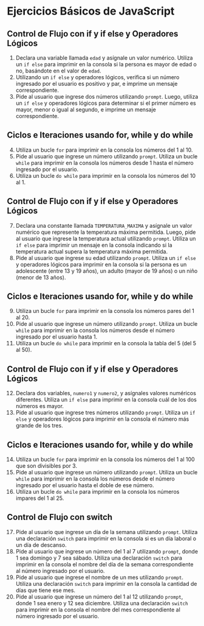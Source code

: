 # Ejercicios Básicos de JavaScript

## Control de Flujo con if y if else y Operadores Lógicos

1. Declara una variable llamada `edad` y asígnale un valor numérico. Utiliza un `if else` para imprimir en la consola si la persona es mayor de edad o no, basándote en el valor de `edad`.
2. Utilizando un `if else` y operadores lógicos, verifica si un número ingresado por el usuario es positivo y par, e imprime un mensaje correspondiente.
3. Pide al usuario que ingrese dos números utilizando `prompt`. Luego, utiliza un `if else` y operadores lógicos para determinar si el primer número es mayor, menor o igual al segundo, e imprime un mensaje correspondiente.

## Ciclos e Iteraciones usando for, while y do while

4. Utiliza un bucle `for` para imprimir en la consola los números del 1 al 10.
5. Pide al usuario que ingrese un número utilizando `prompt`. Utiliza un bucle `while` para imprimir en la consola los números desde 1 hasta el número ingresado por el usuario.
6. Utiliza un bucle `do while` para imprimir en la consola los números del 10 al 1.

## Control de Flujo con if y if else y Operadores Lógicos

7. Declara una constante llamada `TEMPERATURA_MAXIMA` y asígnale un valor numérico que represente la temperatura máxima permitida. Luego, pide al usuario que ingrese la temperatura actual utilizando `prompt`. Utiliza un `if else` para imprimir un mensaje en la consola indicando si la temperatura actual supera la temperatura máxima permitida.
8. Pide al usuario que ingrese su edad utilizando `prompt`. Utiliza un `if else` y operadores lógicos para imprimir en la consola si la persona es un adolescente (entre 13 y 19 años), un adulto (mayor de 19 años) o un niño (menor de 13 años).

## Ciclos e Iteraciones usando for, while y do while

9. Utiliza un bucle `for` para imprimir en la consola los números pares del 1 al 20.
10. Pide al usuario que ingrese un número utilizando `prompt`. Utiliza un bucle `while` para imprimir en la consola los números desde el número ingresado por el usuario hasta 1.
11. Utiliza un bucle `do while` para imprimir en la consola la tabla del 5 (del 5 al 50).

## Control de Flujo con if y if else y Operadores Lógicos

12. Declara dos variables, `numero1` y `numero2`, y asígnales valores numéricos diferentes. Utiliza un `if else` para imprimir en la consola cuál de los dos números es mayor.
13. Pide al usuario que ingrese tres números utilizando `prompt`. Utiliza un `if else` y operadores lógicos para imprimir en la consola el número más grande de los tres.

## Ciclos e Iteraciones usando for, while y do while

14. Utiliza un bucle `for` para imprimir en la consola los números del 1 al 100 que son divisibles por 3.
15. Pide al usuario que ingrese un número utilizando `prompt`. Utiliza un bucle `while` para imprimir en la consola los números desde el número ingresado por el usuario hasta el doble de ese número.
16. Utiliza un bucle `do while` para imprimir en la consola los números impares del 1 al 25.

## Control de Flujo con switch

17. Pide al usuario que ingrese un día de la semana utilizando `prompt`. Utiliza una declaración `switch` para imprimir en la consola si es un día laboral o un día de descanso.
18. Pide al usuario que ingrese un número del 1 al 7 utilizando `prompt`, donde 1 sea domingo y 7 sea sábado. Utiliza una declaración `switch` para imprimir en la consola el nombre del día de la semana correspondiente al número ingresado por el usuario.
19. Pide al usuario que ingrese el nombre de un mes utilizando `prompt`. Utiliza una declaración `switch` para imprimir en la consola la cantidad de días que tiene ese mes.
20. Pide al usuario que ingrese un número del 1 al 12 utilizando `prompt`, donde 1 sea enero y 12 sea diciembre. Utiliza una declaración `switch` para imprimir en la consola el nombre del mes correspondiente al número ingresado por el usuario.